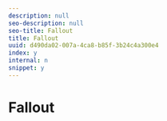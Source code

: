 ```yaml
---
description: null
seo-description: null
seo-title: Fallout
title: Fallout
uuid: d490da02-007a-4ca8-b85f-3b24c4a300e4
index: y
internal: n
snippet: y
---
```


# Fallout

